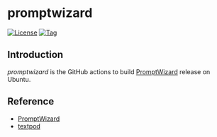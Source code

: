 # promptwizard

[![License](https://img.shields.io/github/license/craftslab/promptwizard.svg)](https://github.com/craftslab/promptwizard/blob/main/LICENSE)
[![Tag](https://img.shields.io/github/tag/craftslab/promptwizard.svg)](https://github.com/craftslab/promptwizard/tags)



## Introduction

*promptwizard* is the GitHub actions to build [PromptWizard](https://github.com/microsoft/PromptWizard) release on Ubuntu.



## Reference

- [PromptWizard](https://github.com/microsoft/PromptWizard)
- [textpod](https://github.com/freetonik/textpod)
